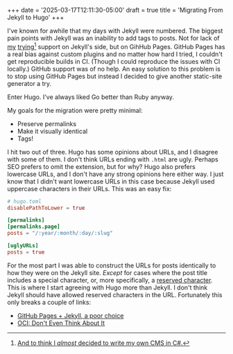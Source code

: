 +++
date = '2025-03-17T12:11:30-05:00'
draft = true
title = 'Migrating From Jekyll to Hugo'
+++

I've known for awhile that my days with Jekyll were numbered. The biggest pain
points with Jekyll was an inability to add tags to posts. Not for lack of
[my](https://github.com/prplecake/jrgnsn.net/pull/7) [trying](https://github.com/prplecake/jrgnsn.net/pull/74)[^1]
support on Jekyll's side, but on GihHub Pages. GitHub Pages has a real bias
against custom plugins and no matter how hard I tried, I couldn't get
reproducible builds in CI. (Though I could reproduce the issues with CI
locally.) GitHub support was of no help. An easy solution to this problem is to
stop using GitHub Pages but instead I decided to give another static-site
generator a try.

[^1]: [And to think I *almost* decided to write my own CMS in C#.](https://github.com/prplecake/jrgnsn.net/pull/74#issuecomment-2612182603)

Enter Hugo. I've always liked Go better than Ruby anyway. 

My goals for the migration were pretty minimal:

* Preserve permalinks
* Make it visually identical
* Tags!

I hit two out of three. Hugo has some opinions about URLs, and I disagree with
some of them. I don't think URLs ending with `.html` are ugly. Perhaps SEO
prefers to omit the extension, but for why? Hugo also prefers lowercase URLs,
and I don't have any strong opinions here either way. I just know that I didn't
want lowercase URLs in this case because Jekyll used uppercase characters in
their URLs. This was an easy fix:

```toml
# hugo.toml
disablePathToLower = true

[permalinks]
[permalinks.page]
posts = "/:year/:month/:day/:slug"

[uglyURLs]
posts = true
```

For the most part I was able to construct the URLs for posts identically to how
they were on the Jekyll site. *Except* for cases where the post title includes a
special character, or, more specifically, a [reserved
character](https://datatracker.ietf.org/doc/html/rfc3986#section-2.2). This is
where I start agreeing with Hugo more than Jekyll. I don't think Jekyll should
have allowed reserved characters in the URL. Fortunately this only breaks a
couple of links:

* [GitHub Pages + Jekyll, a poor
  choice](/2024/05/17/GitHub-Pages--Jekyll-a-poor-choice.html)
* [OCI: Don't Even Think About
  It](/2021/12/05/OCI-Dont-Even-Think-About-It.html)


